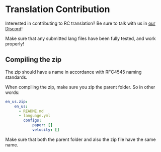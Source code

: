 # Translation Contribution
Interested in contributing to RC translation?
Be sure to talk with us in [our Discord](http://join.aelysium.group/)!

Make sure that any submitted lang files have been fully tested, and work properly!

## Compiling the zip
The zip should have a name in accordance with RFC4545 naming standards.

When compiling the zip, make sure you zip the parent folder. So in other words:
```yml
en_us.zip:
    en_us:
      - README.md
      - language.yml
        configs:
            paper: []
            velocity: []
```
Make sure that both the parent folder and also the zip file have the same name.
